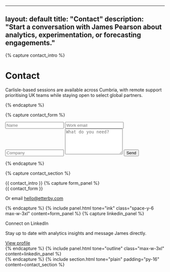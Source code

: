 
---
layout: default
title: "Contact"
description: "Start a conversation with James Pearson about analytics, experimentation, or forecasting engagements."
---
{% capture contact_intro %}
  <div class="max-w-2xl space-y-3">
    <h1 class="text-3xl md:text-4xl font-semibold">Contact</h1>
    <p class="opacity-90 text-sm">Carlisle-based sessions are available across Cumbria, with remote support prioritising UK teams while staying open to select global partners.</p>
  </div>
{% endcapture %}

{% capture contact_form %}
  <form action="https://formspree.io/f/xovkjwgg" method="POST" class="grid md:grid-cols-2 gap-4">
    <input type="text" name="name" placeholder="Name" class="bg-brandblack/70 border border-white/20 rounded-lg px-4 py-3 focus:border-brandblue focus:outline-none" required>
    <input type="email" name="email" placeholder="Work email" class="bg-brandblack/70 border border-white/20 rounded-lg px-4 py-3 focus:border-brandblue focus:outline-none" required>
    <input type="text" name="company" placeholder="Company" class="bg-brandblack/70 border border-white/20 rounded-lg px-4 py-3 md:col-span-2 focus:border-brandblue focus:outline-none">
    <textarea name="message" placeholder="What do you need?" class="bg-brandblack/70 border border-white/20 rounded-lg px-4 py-3 md:col-span-2 focus:border-brandblue focus:outline-none" rows="5" required></textarea>
    <button type="submit" class="bg-brandyellow text-brandblack font-semibold rounded-xl px-6 py-3 md:col-span-2">Send</button>
  </form>
{% endcapture %}

{% capture contact_section %}
  <div class="space-y-6">
    {{ contact_intro }}
    {% capture form_panel %}
      <div class="space-y-6">
        {{ contact_form }}
        <p class="text-xs opacity-70">Or email <a href="mailto:hello@etterby.com" class="underline">hello@etterby.com</a></p>
      </div>
    {% endcapture %}
    {% include panel.html tone="ink" class="space-y-6 max-w-3xl" content=form_panel %}
    {% capture linkedin_panel %}
      <div class="flex flex-col md:flex-row md:items-center md:justify-between gap-4">
        <div class="space-y-1">
          <p class="font-medium text-white/90">Connect on LinkedIn</p>
          <p class="text-sm text-white/60">Stay up to date with analytics insights and message James directly.</p>
        </div>
        <a href="https://www.linkedin.com/in/james-pearson-etterby" class="inline-flex items-center justify-center gap-2 px-4 py-2 rounded-lg border border-white/20 text-white/80 hover:text-white hover:border-white/40 transition" target="_blank" rel="noopener">
          <span>View profile</span>
        </a>
      </div>
    {% endcapture %}
    {% include panel.html tone="outline" class="max-w-3xl" content=linkedin_panel %}
  </div>
{% endcapture %}
{% include section.html tone="plain" padding="py-16" content=contact_section %}
